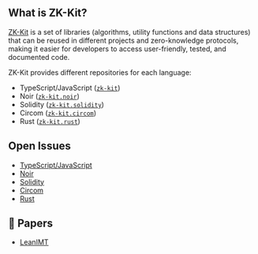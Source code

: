 ## What is ZK-Kit?

[ZK-Kit](https://zkkit.org/) is a set of libraries (algorithms, utility functions and data structures) that can be reused in different projects and zero-knowledge protocols, making it easier for developers to access user-friendly, tested, and documented code. 

ZK-Kit provides different repositories for each language: 

- TypeScript/JavaScript ([`zk-kit`](https://github.com/zk-kit/zk-kit))
- Noir ([`zk-kit.noir`](https://github.com/zk-kit/zk-kit.noir))
- Solidity ([`zk-kit.solidity`](https://github.com/zk-kit/zk-kit.solidity))
- Circom ([`zk-kit.circom`](https://github.com/zk-kit/zk-kit.circom))
- Rust ([`zk-kit.rust`](https://github.com/zk-kit/zk-kit.rust))

## Open Issues

- [TypeScript/JavaScript](https://github.com/zk-kit/zk-kit/issues)
- [Noir](https://github.com/zk-kit/zk-kit.noir/issues)
- [Solidity](https://github.com/zk-kit/zk-kit.solidity/issues)
- [Circom](https://github.com/zk-kit/zk-kit.circom/issues)
- [Rust](https://github.com/zk-kit/zk-kit.rust/issues)

## 📄 Papers

- [LeanIMT](https://zkkit.org/leanimt-paper.pdf)
